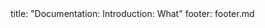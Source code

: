 <frontmatter>
title: "Documentation: Introduction: What"
footer: footer.md
</frontmatter>

<include src="unit-inPage-asFlat.md" boilerplate />